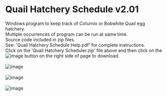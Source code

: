 # Quail Hatchery Schedule  v2.01
Windows program to keep track of Coturnix or Bobwhite Quail egg hatchery.<BR>
Multiple occurrences of program can be run at same time.   
Source code included in zip files.<BR>
See: 'Quail Hatchery Schedule Help.pdf' for complete instructions.<BR>
Click on the 'Quail Hatchery Scheduler.zip' file above and then click on the ![image](https://github.com/inwtx/QuailHatcherySchedule/assets/32821617/b2b1d8dc-c2b9-48d7-a425-92c5a9c05f46)
button on the right side of page to download.
<BR>  
![image](https://github.com/inwtx/QuailHatcherySchedule/assets/32821617/315a0a9a-083f-464d-9314-c44564519bf8)
<BR><BR>
![image](https://github.com/inwtx/QuailHatcherySchedule/assets/32821617/260fc68a-4356-4874-9d6d-95544a536f87)
<BR><BR>
![image](https://github.com/inwtx/QuailHatcherySchedule/assets/32821617/5c12e156-1e07-45ad-b3a2-926330cea3ad)

<BR>
<BR>
  
